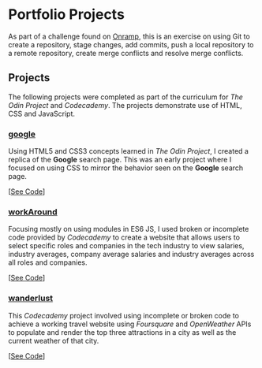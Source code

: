 # Portfolio Projects

As part of a challenge found on [Onramp](https://onramp.io), this is an exercise on using Git to create a repository, stage changes, add commits, push a local repository to a remote repository, create merge conflicts and resolve merge conflicts.

## Projects
The following projects were completed as part of the curriculum for *The Odin Project* and *Codecademy*. The projects demonstrate use of HTML, CSS and JavaScript.

### [google](https://gospino123.github.io/portfolio-projects/google)
Using HTML5 and CSS3 concepts learned in *The Odin Project*, I created a replica of the **Google** search page. This was an early project where I focused on using CSS to mirror the behavior seen on the **Google** search page.

[[See Code](https://github.com/gospino123/portfolio-projects/tree/main/google)]

### [workAround](https://gospino123.github.io/portfolio-projects/workAround)
Focusing mostly on using modules in ES6 JS, I used broken or incomplete code provided by *Codecademy* to create a website that allows users to select specific roles and companies in the tech industry to view salaries, industry averages, company average salaries and industry averages across all roles and companies.

[[See Code](https://github.com/gospino123/portfolio-projects/tree/main/workAround)]

### [wanderlust](https://gospino123.github.io/portfolio-projects/wanderlust)
This *Codecademy* project involved using incomplete or broken code to achieve a working travel website using *Foursquare* and *OpenWeather* APIs to populate and render the top three attractions in a city as well as the current weather of that city. 

[[See Code](https://github.com/gospino123/portfolio-projects/tree/main/wanderlust)]
